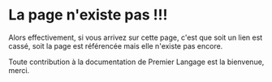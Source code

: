# La page n'existe pas !!!

Alors effectivement, si vous arrivez sur cette page, c'est que soit un lien est cassé, soit la 
page est référencée mais elle n'existe pas encore.

Toute contribution à la documentation de Premier Langage est la bienvenue, merci.
